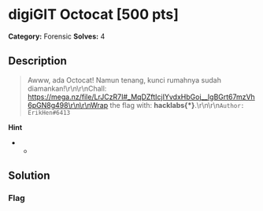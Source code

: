 # digiGIT Octocat [500 pts]

**Category:** Forensic
**Solves:** 4

## Description
>Awww, ada Octocat! Namun tenang, kunci rumahnya sudah diamankan!\r\n\r\nChall: https://mega.nz/file/LrJCzR7I#_MqDZftIcjIYvdxHbGoj__IgBGrt67mzVh6pGN8g498\r\n\r\nWrap the flag with: **hacklabs{*}**.\r\n\r\n`Author: ErikHen#6413`

**Hint**
* -

## Solution

### Flag

